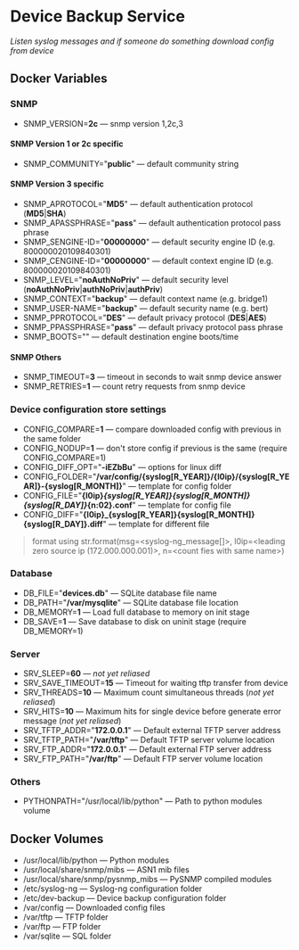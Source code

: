 # Device Backup Service
*Listen syslog messages and if someone do something download config from device*

## Docker Variables

### SNMP
- SNMP_VERSION=**2c** &mdash; snmp version 1,2c,3
#### SNMP Version 1 or 2c specific
- SNMP_COMMUNITY="**public**" &mdash; default community string
#### SNMP Version 3 specific
- SNMP_APROTOCOL="**MD5**" &mdash; default authentication protocol (**MD5**|**SHA**)
- SNMP_APASSPHRASE="**pass**" &mdash; default authentication protocol pass phrase
- SNMP_SENGINE-ID="**00000000**" &mdash; default security engine ID (e.g. 800000020109840301)
- SNMP_CENGINE-ID="**00000000**" &mdash; default context engine ID (e.g. 800000020109840301)
- SNMP_LEVEL="**noAuthNoPriv**" &mdash; default security level (**noAuthNoPriv**|**authNoPriv**|**authPriv**)
- SNMP_CONTEXT="**backup**" &mdash; default context name (e.g. bridge1)
- SNMP_USER-NAME="**backup**" &mdash; default security name (e.g. bert)
- SNMP_PPROTOCOL="**DES**" &mdash; default privacy protocol (**DES**|**AES**)
- SNMP_PPASSPHRASE="**pass**" &mdash; default privacy protocol pass phrase
- SNMP_BOOTS="" &mdash; default destination engine boots/time
#### SNMP Others
- SNMP_TIMEOUT=**3** &mdash; timeout in seconds to wait snmp device answer
- SNMP_RETRIES=**1** &mdash; count retry requests from snmp device

### Device configuration store settings
- CONFIG_COMPARE=**1** &mdash; compare downloaded config with previous in the same folder
- CONFIG_NODUP=**1** &mdash; don't store config if previous is the same (require CONFIG_COMPARE=1)
- CONFIG_DIFF_OPT="**-iEZbBu**" &mdash; options for linux diff
- CONFIG_FOLDER="**/var/config/{syslog[R_YEAR]}/{l0ip}/{syslog[R_YEAR]}-{syslog[R_MONTH]}**" &mdash; template for config folder
- CONFIG_FILE="**{l0ip}_{syslog[R_YEAR]}{syslog[R_MONTH]}{syslog[R_DAY]}_{n:02}.conf**" &mdash; template for config file
- CONFIG_DIFF="**{l0ip}_{syslog[R_YEAR]}{syslog[R_MONTH]}{syslog[R_DAY]}.diff**" &mdash; template for different file
> format using str.format(msg=&lt;syslog-ng_message[]&gt;, l0ip=&lt;leading zero source ip (172.000.000.001)&gt;, n=&lt;count fies with same name&gt;)

### Database
- DB_FILE="**devices.db**" &mdash; SQLite database file name
- DB_PATH="**/var/mysqlite**" &mdash; SQLite database file location
- DB_MEMORY=**1** &mdash; Load full database to memory on init stage
- DB_SAVE=**1** &mdash; Save database to disk on uninit stage (require DB_MEMORY=1)

### Server
- SRV_SLEEP=**60** &mdash; *not yet reliased*
- SRV_SAVE_TIMEOUT=**15** &mdash; Timeout for waiting tftp transfer from device
- SRV_THREADS=**10** &mdash; Maximum count simultaneous threads (*not yet reliased*)
- SRV_HITS=**10** &mdash; Maximum hits for single device before generate error message (*not yet reliased*)
- SRV_TFTP_ADDR="**172.0.0.1**" &mdash; Default external TFTP server address
- SRV_TFTP_PATH="**/var/tftp**" &mdash; Default TFTP server volume location
- SRV_FTP_ADDR="**172.0.0.1**" &mdash; Default external FTP server address
- SRV_FTP_PATH="**/var/ftp**" &mdash; Default FTP server volume location

### Others
- PYTHONPATH="/usr/local/lib/python" &mdash; Path to python modules volume

## Docker Volumes
- /usr/local/lib/python &mdash; Python modules
- /usr/local/share/snmp/mibs &mdash; ASN1 mib files
- /usr/local/share/snmp/pysnmp_mibs &mdash; PySNMP compiled modules 
- /etc/syslog-ng &mdash; Syslog-ng configuration folder
- /etc/dev-backup &mdash; Device backup configuration folder
- /var/config &mdash; Downloaded config files
- /var/tftp &mdash; TFTP folder
- /var/ftp &mdash; FTP folder
- /var/sqlite &mdash; SQL folder
